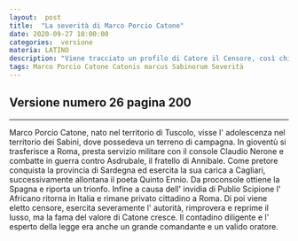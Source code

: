 ```yaml
---
layout:  post
title:  "La severità di Marco Porcio Catone"
date: 2020-09-27 10:00:00
categories:  versione
materia: LATINO
description: "Viene tracciato un profilo di Catore il Censore, così chiamato per la sua severità nella difesa del costume romano e dei valori tradizionali. Versione di Il mio Latino pagina 200 esercizio 26."
tags: Marco Porcio Catone Catonis marcus Sabinorum Severità
---
```

## Versione numero 26 pagina 200

---

Marco Porcio Catone, nato nel territorio di Tuscolo, visse l' adolescenza nel territorio dei Sabini, dove possedeva un terreno di campagna. In gioventù si trasferisce a Roma, presta servizio militare  con il console Claudio Nerone e combatte in guerra contro Asdrubale, il fratello di Annibale. Come pretore conquista la provincia di Sardegna ed esercita la sua carica a Cagliari, successivamente allontana il poeta  Quinto Ennio. Da proconsole ottiene la Spagna e riporta un trionfo. Infine a causa dell' invidia di Publio Scipione l' Africano  ritorna in Italia e rimane privato cittadino a Roma. Di poi viene eletto censore, esercita severamente l' autorità, rimprovera e reprime il lusso, ma la fama del valore di Catone cresce. Il contadino diligente e l' esperto della legge era anche un grande comandante e un valido oratore.
